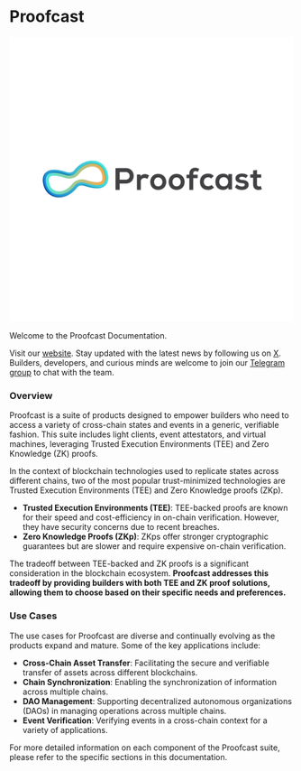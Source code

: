 # Proofcast 

![](./Proofcast_Logo.jpg)

Welcome to the Proofcast Documentation.

Visit our [website](https://www.proofcast.xyz). 
Stay updated with the latest news by following us on [X](https://www.x.com/proofcastlabs). 
Builders, developers, and curious minds are welcome to join our [Telegram group](https://t.me/proofcast_builder) to chat with the team.



### Overview

Proofcast is a suite of products designed to empower builders who need to access a variety of cross-chain states and events in a generic, verifiable fashion. This suite includes light clients, event attestators, and virtual machines, leveraging Trusted Execution Environments (TEE) and Zero Knowledge (ZK) proofs.

In the context of blockchain technologies used to replicate states across different chains, two of the most popular trust-minimized technologies are Trusted Execution Environments (TEE) and Zero Knowledge proofs (ZKp).

- **Trusted Execution Environments (TEE)**: TEE-backed proofs are known for their speed and cost-efficiency in on-chain verification. However, they have security concerns due to recent breaches.
- **Zero Knowledge Proofs (ZKp)**: ZKps offer stronger cryptographic guarantees but are slower and require expensive on-chain verification.

The tradeoff between TEE-backed and ZK proofs is a significant consideration in the blockchain ecosystem. 
**Proofcast addresses this tradeoff by providing builders with both TEE and ZK proof solutions, allowing them to choose based on their specific needs and preferences.**

### Use Cases

The use cases for Proofcast are diverse and continually evolving as the products expand and mature. Some of the key applications include:

- **Cross-Chain Asset Transfer**: Facilitating the secure and verifiable transfer of assets across different blockchains.
- **Chain Synchronization**: Enabling the synchronization of information across multiple chains.
- **DAO Management**: Supporting decentralized autonomous organizations (DAOs) in managing operations across multiple chains.
- **Event Verification**: Verifying events in a cross-chain context for a variety of applications.



For more detailed information on each component of the Proofcast suite, please refer to the specific sections in this documentation.
